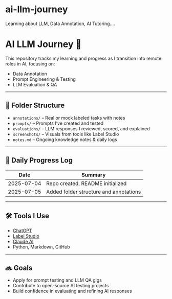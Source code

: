 # ai-llm-journey
Learning about LLM, Data Annotation, AI Tutoring....

# AI LLM Journey 🚀

This repository tracks my learning and progress as I transition into remote roles in AI, focusing on:

- Data Annotation
- Prompt Engineering & Testing
- LLM Evaluation & QA

---

## 📁 Folder Structure

- `annotations/` – Real or mock labeled tasks with notes
- `prompts/` – Prompts I’ve created and tested
- `evaluations/` – LLM responses I reviewed, scored, and explained
- `screenshots/` – Visuals from tools like Label Studio
- `notes.md` – Ongoing knowledge notes & daily logs

---

## 📅 Daily Progress Log

| Date       | Summary                                |
|------------|----------------------------------------|
| 2025-07-04 | Repo created, README initialized       |
| 2025-07-05 | Added folder structure and annotations |

---

## 🛠️ Tools I Use

- [ChatGPT](https://chat.openai.com)
- [Label Studio](https://labelstud.io/)
- [Claude AI](https://claude.ai)
- Python, Markdown, GitHub

---

## 🔜 Goals

- Apply for prompt testing and LLM QA gigs
- Contribute to open-source AI testing projects
- Build confidence in evaluating and refining AI responses
